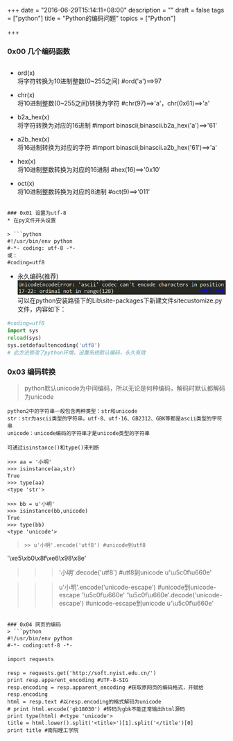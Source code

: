 +++
date = "2016-06-29T15:14:11+08:00"
description = ""
draft = false
tags = ["python"]
title = "Python的编码问题"
topics = ["Python"]

+++

### 0x00 几个编码函数
> ```
* ord(x)  
    将字符转换为10进制整数(0~255之间) #ord('a')==>97
* chr(x)  
    将10进制整数(0~255之间)转换为字符 #chr(97)==>'a'，chr(0x61)==>'a'

* b2a_hex(x)  
    将字符转换为对应的16进制 #import binascii;binascii.b2a_hex('a')==>'61'
* a2b_hex(x)  
    将16进制转换为对应的字符 #import binascii;binascii.a2b_hex('61')==>'a'

* hex(x)  
    将10进制整数转换为对应的16进制 #hex(16)==>'0x10'
* oct(x)  
    将10进制整数转换为对应的8进制  #oct(9)==>'011'
```

### 0x01 设置为utf-8
* 在py文件开头设置

> ```python
#!/usr/bin/env python
#-*- coding: utf-8 -*-
或：
#coding=utf8
```

* 永久编码(推荐)
![python编码出错.png](/img/post/unicode_encode_error.png)
可以在python安装路径下的Lib\site-packages下新建文件sitecustomize.py文件，内容如下：
```python
#coding=utf8
import sys
reload(sys)
sys.setdefaultencoding('utf8')
# 此方法修改了python环境，设置系统默认编码，永久有效
```

### 0x03 编码转换
> python默认unicode为中间编码，所以无论是何种编码，解码时默认都解码为unicode
```
python2中的字符串一般包含两种类型：str和unicode
str：str为ascii类型的字符串，utf-8、utf-16、GB2312、GBK等都是ascii类型的字符串
unicode：unicode编码的字符串才是unicode类型的字符串

可通过isinstance()和type()来判断

>>> aa = '小明'
>>> isinstance(aa,str)
True
>>> type(aa)
<type 'str'>

>>> bb = u'小明'
>>> isinstance(bb,unicode)
True
>>> type(bb)
<type 'unicode'>
```

> ```
>>> u'小明'.encode('utf8') #unicode到utf8
'\xe5\xb0\x8f\xe6\x98\x8e'
>>> '小明'.decode('utf8') #utf8到unicode
u'\u5c0f\u660e'

>>> u'小明'.encode('unicode-escape') #unicode到unicode-escape
'\\u5c0f\\u660e'
>>> '\\u5c0f\\u660e'.decode('unicode-escape') #unicode-escape到unicode
u'\u5c0f\u660e'
```

### 0x04 网页的编码
> ```python
#!/usr/bin/env python
#-*- coding:utf-8 -*-

import requests

resp = requests.get('http://soft.nyist.edu.cn/')
print resp.apparent_encoding #UTF-8-SIG
resp.encoding = resp.apparent_encoding #获取原网页的编码格式，并赋给resp.encoding
html = resp.text #以resp.encoding的格式解码为unicode
# print html.encode('gb18030') #转码为gbk不能正常输出html源码
print type(html) #<type 'unicode'>
title = html.lower().split('<title>')[1].split('</title')[0]
print title #南阳理工学院
```